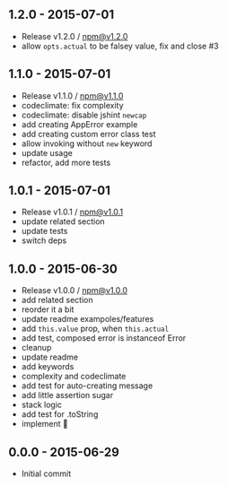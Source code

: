 

## 1.2.0 - 2015-07-01
- Release v1.2.0 / npm@v1.2.0
- allow `opts.actual` to be falsey value, fix and close #3

## 1.1.0 - 2015-07-01
- Release v1.1.0 / npm@v1.1.0
- codeclimate: fix complexity
- codeclimate: disable jshint `newcap`
- add creating AppError example
- add creating custom error class test
- allow invoking without `new` keyword
- update usage
- refactor, add more tests

## 1.0.1 - 2015-07-01
- Release v1.0.1 / npm@v1.0.1
- update related section
- update tests
- switch deps

## 1.0.0 - 2015-06-30
- Release v1.0.0 / npm@v1.0.0
- add related section
- reorder it a bit
- update readme exampoles/features
- add `this.value` prop, when `this.actual`
- add test, composed error is instanceof Error
- cleanup
- update readme
- add keywords
- complexity and codeclimate
- add test for auto-creating message
- add little assertion sugar
- stack logic
- add test for .toString
- implement :star2:

## 0.0.0 - 2015-06-29
- Initial commit